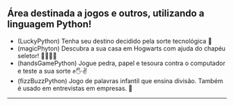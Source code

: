 ## Área destinada a jogos e outros, utilizando a linguagem Python!

*  (LuckyPython)  Tenha seu destino decidido pela sorte tecnológica 🤖 
*  (magicPhyton)  Descubra a sua casa em Hogwarts com ajuda do chapéu seletor! 🧙🏻‍♂️✨
*  (handsGamePython) Jogue pedra, papel e tesoura contra o computador e teste a sua sorte ✊🖐✌
*  (fizzBuzzPython) Jogo de palavras infantil que ensina divisão. Também é usado em entrevistas em empresas. 🐝 
----------------------
